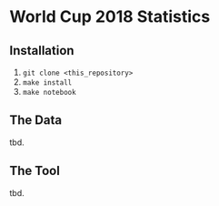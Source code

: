 # World Cup 2018 Statistics

## Installation

1. ```git clone <this_repository>```
2. ```make install```
3. ```make notebook```

## The Data

tbd.

## The Tool

tbd.

